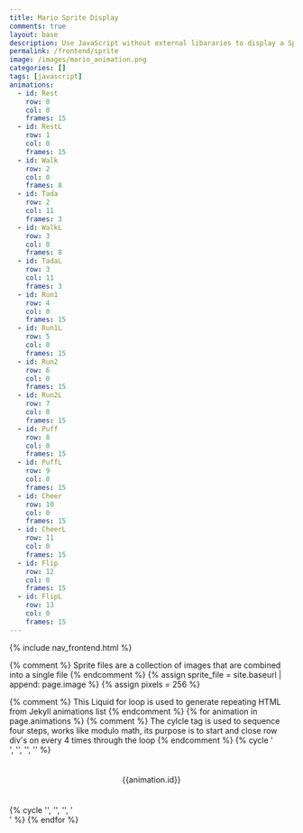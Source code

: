 ```yaml
---
title: Mario Sprite Display
comments: true
layout: base
description: Use JavaScript without external libararies to display a Sprite.
permalink: /frontend/sprite
image: /images/mario_animation.png
categories: []
tags: [javascript]
animations:
  - id: Rest
    row: 0
    col: 0
    frames: 15
  - id: RestL
    row: 1
    col: 0
    frames: 15
  - id: Walk
    row: 2
    col: 0
    frames: 8
  - id: Tada
    row: 2
    col: 11
    frames: 3
  - id: WalkL
    row: 3
    col: 0
    frames: 8
  - id: TadaL
    row: 3
    col: 11
    frames: 3
  - id: Run1
    row: 4
    col: 0
    frames: 15
  - id: Run1L
    row: 5
    col: 0
    frames: 15
  - id: Run2
    row: 6
    col: 0
    frames: 15
  - id: Run2L
    row: 7
    col: 0
    frames: 15
  - id: Puff
    row: 8
    col: 0
    frames: 15
  - id: PuffL
    row: 9
    col: 0
    frames: 15
  - id: Cheer
    row: 10
    col: 0
    frames: 15
  - id: CheerL
    row: 11
    col: 0
    frames: 15
  - id: Flip
    row: 12
    col: 0
    frames: 15
  - id: FlipL
    row: 13
    col: 0
    frames: 15
---
```

{% include nav_frontend.html %}

{% comment %}
Sprite files are a collection of images that are combined into a single file 
{% endcomment %}
{% assign sprite_file = site.baseurl | append: page.image %}
{% assign pixels = 256 %}

<!---
This <div> class container contains <id>'s  "rest", "walk", "etc" generated from a Jekyll table.  The id attribute is used to identify a specific animation and is used by JavaScript to access and manipulate the element.
-->
<div class="container">
  {% comment %}
  This Liquid for loop is used to generate repeating HTML from Jekyll animations list
  {% endcomment %}
  {% for animation in page.animations %}  
    {% comment %}
    The cylcle tag is used to sequence four steps, works like modulo math, its purpose is to start and close row div's on every 4 times through the loop
    {% endcomment %}
    {% cycle '<div class="row"> <!--- cycle row start on 0 --->', '', '', '' %}  
    <div class="column"> 
      <!--- animate id, row and frames are passed to JavaScript onmouseover method--->
      <p id="{{animation.id}}" class="sprite" onmouseover="startAnimate('{{animation.id}}', ({{animation.row}} * {{pixels}}), ({{animation.col}} * {{pixels}}), {{animation.frames}})" onmouseout="stopAnimate()">{{animation.id}}</p>
    </div>
    {% cycle '', '', '', '</div> <!--- cycle row end on 4 --->' %}
  {% endfor %}
</div>

<!-- Embedded Cascading Style Sheet (CSS) rules, defines how HTML element look --->
<style>
  /* CSS style rules for the HTML elements, all share same .sprite properties
  */
  .sprite {
    height: {{pixels}}px;
    width: {{pixels}}px;
    background-image: url('{{ sprite_file }}');
    background-repeat: no-repeat;
    transform: scale(0.5);  /* How to adjust the display size of sprite frame in my HTML */
    font-size: 2em;
    text-align: center;
  }

  {% comment %}
  Liquid for loop is used to generate repeating CSS from Jekyll animations list
  {% endcomment %}
  {% for animation in page.animations %}
  #{{animation.id}} {
    /* calc of row and col is relative to frame in backgroud-image */
    background-position: calc({{animation.col}} * {{pixels}} * -1px) calc({{animation.row}} * {{pixels}} * -1px);
  }
  {% endfor %}

</style>

<!--- Embedded executable code--->
<script>
  var tID; //this variable used to capture setInterval() task ID
  const pixels = {{pixels}}; //pixel count of images in the sprite, set by liquid constant
  const interval = 100; //animation time interval

  function startAnimate(id, row, col1, frames) {
      var col = col1;  //1st column or frame in series of frames

      tID = setInterval ( () => { // task ID is stored to allow animation interval to be stopped
        // construct the CSS backgroundPosition property to point to current background frame
        document.getElementById(id).style.backgroundPosition = `-${col}px -${row}px`;
        col -= col1; // remove col1 offset, temporarily
        col = (col + pixels) % (frames * pixels);  // use modulo operator to cycle through sequence
        col += col1; // replace col1 offset
      }
      , interval ); //time of interval
  }

  function stopAnimate() {  //stop animate task ID
    clearInterval(tID);
  } 
</script>
